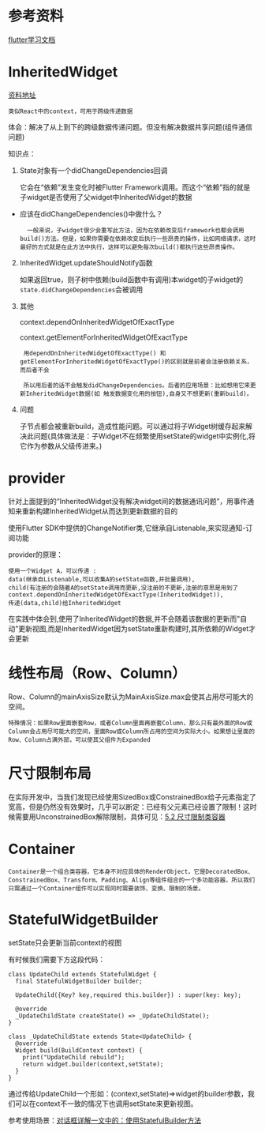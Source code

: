 # 参考资料
[flutter学习文档](https://book.flutterchina.club/)

# InheritedWidget
[资料地址](https://book.flutterchina.club/chapter7/inherited_widget.html)

    类似React中的context，可用于跨级传递数据

体会：解决了从上到下的跨级数据传递问题。但没有解决数据共享问题(组件通信问题)

知识点：
1. State对象有一个didChangeDependencies回调

    它会在“依赖”发生变化时被Flutter Framework调用。而这个“依赖”指的就是子widget是否使用了父widget中InheritedWidget的数据

- 应该在didChangeDependencies()中做什么？

        一般来说，子widget很少会重写此方法，因为在依赖改变后framework也都会调用build()方法。但是，如果你需要在依赖改变后执行一些昂贵的操作，比如网络请求，这时最好的方式就是在此方法中执行，这样可以避免每次build()都执行这些昂贵操作。

2. InheritedWidget.updateShouldNotify函数

    如果返回true，则子树中依赖(build函数中有调用)本widget的子widget的`state.didChangeDependencies`会被调用

3. 其他

    context.dependOnInheritedWidgetOfExactType

    context.getElementForInheritedWidgetOfExactType

        用dependOnInheritedWidgetOfExactType() 和 getElementForInheritedWidgetOfExactType()的区别就是前者会注册依赖关系，而后者不会

        所以用后者的话不会触发didChangeDependencies。后者的应用场景：比如想用它来更新InheritedWidget数据(如 触发数据变化用的按钮),自身又不想更新(重新build)。

4. 问题

    子节点都会被重新build，造成性能问题。可以通过将子Widget树缓存起来解决此问题(具体做法是：子Widget不在频繁使用setState的widget中实例化,将它作为参数从父级传进来。)

# provider
针对上面提到的“InheritedWidget没有解决widget间的数据通讯问题”，用事件通知来重新构建InheritedWidget从而达到更新数据的目的

使用Flutter SDK中提供的ChangeNotifier类,它继承自Listenable,来实现通知-订阅功能

provider的原理：

    使用一个Widget A，可以传递 :
    data(继承自Listenable,可以收集A的setState函数,并批量调用),
    child(有注册的会随着A的setState调用而更新,没注册的不更新,注册的意思是用到了context.dependOnInheritedWidgetOfExactType(InheritedWidget)),
    传递(data,child)给InheritedWidget

在实践中体会到,使用了InheritedWidget的数据,并不会随着该数据的更新而"自动"更新视图,而是InheritedWidget因为setState重新构建时,其所依赖的Widget才会更新

# 线性布局（Row、Column）

Row、Column的mainAxisSize默认为MainAxisSize.max会使其占用尽可能大的空间。

    特殊情况：如果Row里面嵌套Row，或者Column里面再嵌套Column，那么只有最外面的Row或Column会占用尽可能大的空间，里面Row或Column所占用的空间为实际大小。如果想让里面的Row、Column占满外部，可以使其父组件为Expanded

# 尺寸限制布局
在实际开发中，当我们发现已经使用SizedBox或ConstrainedBox给子元素指定了宽高，但是仍然没有效果时，几乎可以断定：已经有父元素已经设置了限制！这时候需要用UnconstrainedBox解除限制，具体可见：[5.2 尺寸限制类容器](https://book.flutterchina.club/chapter5/constrainedbox_and_sizebox.html)

# Container
    Container是一个组合类容器，它本身不对应具体的RenderObject，它是DecoratedBox、ConstrainedBox、Transform、Padding、Align等组件组合的一个多功能容器，所以我们只需通过一个Container组件可以实现同时需要装饰、变换、限制的场景。

# StatefulWidgetBuilder
setState只会更新当前context的视图

有时候我们需要下方这段代码：
```
class UpdateChild extends StatefulWidget {
  final StatefulWidgetBuilder builder;

  UpdateChild({Key? key,required this.builder}) : super(key: key);

  @override
  _UpdateChildState createState() => _UpdateChildState();
}

class _UpdateChildState extends State<UpdateChild> {
  @override
  Widget build(BuildContext context) {
    print("UpdateChild rebuild");
    return widget.builder(context,setState);
  }
}
```
通过传给UpdateChild一个形如：(context,setState)=>widget的builder参数，我们可以在context不一致的情况下也调用setState来更新视图。

参考使用场景：[对话框详解一文中的：使用StatefulBuilder方法](https://book.flutterchina.club/chapter7/dailog.html)